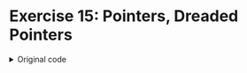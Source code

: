 # Exercise 15: Pointers, Dreaded Pointers

<details>
  <summary>Original code</summary>
  
```c
#include <stdio.h>


int main(int argc, char *argv[])
{
	//create two arrays
	int ages[] = { 23, 43, 12, 89, 2 };
	char *names[] = {"Alan", "Frank", "Mary", "John", "Lisa"};


	int count = sizeof(ages) / sizeof(int);
	int i = 0;

	//first way using indexing
	//using i to index into the array
	for(i = 0; i < count; i++){
		printf("%s has %d years alive\n", names[i], ages[i]);

	}
	printf("---\n");
	
	//pointing the name ages at the begining of memory block cur_age
	int *cur_age = ages;
	char **cur_name = names;


	//second way of using pointers
	//indexing into block by taking the base address of ages and getting the element
	for(i = 0; i < count; i++){
		printf("%s is %d years old\n", *(cur_name + i), *(cur_age + i));
	}
	printf("---\n");



	//third way, pointers are just arrays
	for(i = 0; i < count; i++){
		printf("%s is %d years old again \n", cur_name[i], cur_age[i]);
	}			

	
	printf("---\n");                

	for(cur_name = names, cur_age = ages; (cur_age - ages) < count; cur_name++, cur_age++){
		printf("%s lived %d years so far \n", *cur_name, *cur_age);
	}	

	return 0;

}
```
## How To Break it 

<details>
  <summary> Make cur_age point at names</summary>
## Resources 
https://developerinsider.co/type-casting-c-programming/

### Error before casting the int pointer as a char 
ex15_pointers.c:23:17: warning: initialization of ‘int *’ from incompatible pointer type ‘char **’ [-Wincompatible-pointer-types]
  int *cur_age = names;
                 ^~~~~
```c
#include <stdio.h>


int main(int argc, char *argv[])
{
        int ages[] = { 23, 43, 12, 89, 2 };
        char *names[] = {"Alan", "Frank", "Mary", "John", "Lisa"};


        int count = sizeof(ages) / sizeof(int);
        int i = 0;

        for(i = 0; i < count; i++){
                printf("%s has %d years alive\n", names[i], ages[i]);

        }
        printf("---\n");

        char **cur_name = names;


	// The Original
        int *cur_age = ages;

        //explicit typecasting from char to int
        int *cur_age = (int*)names;




        for(i = 0; i < count; i++){
                printf("%s is %d years old\n", *(cur_name + i), *(cur_age + i));
        }
        printf("---\n");

        return 0;

}

```
</details>



